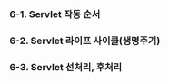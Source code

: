 ### 6-1. Servlet 작동 순서 

### 6-2. Servlet 라이프 사이클(생명주기)

### 6-3. Servlet 선처리, 후처리
<!--stackedit_data:
eyJoaXN0b3J5IjpbLTE2MTEzOTk0OTIsLTIwODg3NDY2MTJdfQ
==
-->